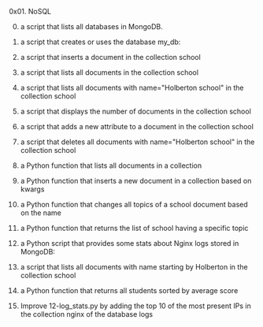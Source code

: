 0x01. NoSQL

0. a script that lists all databases in MongoDB.

1. a script that creates or uses the database my_db:

2. a script that inserts a document in the collection school

3.  a script that lists all documents in the collection school

4. a script that lists all documents with name="Holberton school" in the collection school

5.  a script that displays the number of documents in the collection school

6.  a script that adds a new attribute to a document in the collection school

7. a script that deletes all documents with name="Holberton school" in the collection school

8.  a Python function that lists all documents in a collection

9.  a Python function that inserts a new document in a collection based on kwargs

10. a Python function that changes all topics of a school document based on the name

11. a Python function that returns the list of school having a specific topic

12. a Python script that provides some stats about Nginx logs stored in MongoDB:

13. a script that lists all documents with name starting by Holberton in the collection school

14. a Python function that returns all students sorted by average score

15. Improve 12-log_stats.py by adding the top 10 of the most present IPs in the collection nginx of the database logs

